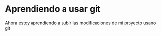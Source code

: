 # Aprendiendo a usar git

Ahora estoy aprendiendo a subir las modificaciones de mi proyecto usano git
